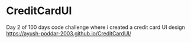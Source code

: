 # CreditCardUI
Day 2 of 100 days code challenge where i created a credit card UI design
https://ayush-poddar-2003.github.io/CreditCardUI/
